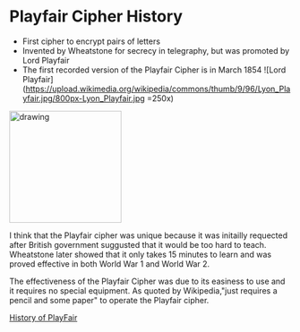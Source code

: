# Playfair Cipher History
* First cipher to encrypt pairs of letters
* Invented by Wheatstone for secrecy in telegraphy, but was promoted by Lord Playfair
* The first recorded version of the Playfair Cipher is in March 1854
![Lord Playfair](https://upload.wikimedia.org/wikipedia/commons/thumb/9/96/Lyon_Playfair.jpg/800px-Lyon_Playfair.jpg =250x)
<img src="https://upload.wikimedia.org/wikipedia/commons/thumb/9/96/Lyon_Playfair.jpg/800px-Lyon_Playfair.jpg" alt="drawing" width="200"/>
</br>

I think that the Playfair cipher was unique because it was initailly requected after British government suggusted that it would be too hard to teach. Wheatstone later showed that it only takes 15 minutes to learn and was proved effective in both World War 1 and World War 2.
</br>

The effectiveness of the Playfair Cipher was due to its easiness to use and it requires no special equipment. As quoted by Wikipedia,"just requires a pencil and some paper" to operate the Playfair cipher.

[History of PlayFair](https://en.wikipedia.org/wiki/Playfair_cipher#History)